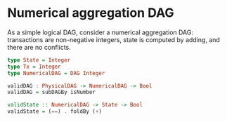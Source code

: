 # Numerical aggregation DAG


As a simple logical DAG, consider a numerical aggregation DAG: transactions are non-negative integers, state is computed by adding, and there are no conflicts.

```haskell
type State = Integer
type Tx = Integer
type NumericalDAG = DAG Integer

validDAG : PhysicalDAG -> NumericalDAG -> Bool
validDAG = subDAGBy isNumber

validState :: NumericalDAG -> State -> Bool
validState = (==) . foldBy (+)
```
